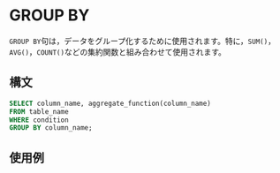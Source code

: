 # GROUP BY

`GROUP BY`句は，データをグループ化するために使用されます。特に，`SUM()`，`AVG()`，`COUNT()`などの集約関数と組み合わせて使用されます。

## 構文

```sql
SELECT column_name, aggregate_function(column_name)
FROM table_name
WHERE condition
GROUP BY column_name;
```

## 使用例

